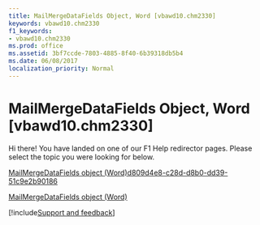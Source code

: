 ```yaml
---
title: MailMergeDataFields Object, Word [vbawd10.chm2330]
keywords: vbawd10.chm2330
f1_keywords:
- vbawd10.chm2330
ms.prod: office
ms.assetid: 3bf7ccde-7803-4885-8f40-6b39318db5b4
ms.date: 06/08/2017
localization_priority: Normal
---
```



# MailMergeDataFields Object, Word [vbawd10.chm2330]

Hi there! You have landed on one of our F1 Help redirector pages. Please select the topic you were looking for below.

[MailMergeDataFields object (Word)d809d4e8-c28d-d8b0-dd39-51c9e2b90186](https://msdn.microsoft.com/library/d809d4e8-c28d-d8b0-dd39-51c9e2b90186%28Office.15%29.aspx)

[MailMergeDataFields object (Word)](https://msdn.microsoft.com/library/a660288d-1a2c-53ec-20d2-c52353be90c8%28Office.15%29.aspx)

[!include[Support and feedback](~/includes/feedback-boilerplate.md)]